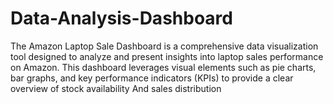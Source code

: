 # Data-Analysis-Dashboard
The Amazon Laptop Sale Dashboard is a comprehensive data visualization tool designed to analyze and present insights into laptop sales performance on Amazon. This dashboard leverages visual elements such as pie charts, bar graphs, and key performance indicators (KPIs) to provide a clear overview of stock availability And sales distribution
